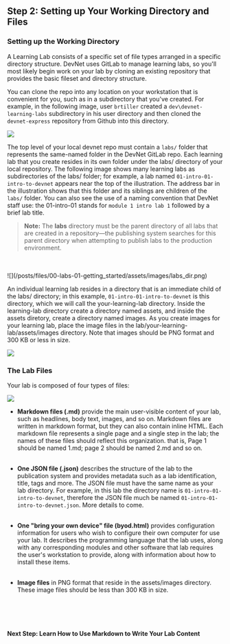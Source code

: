 ## Step 2: Setting up Your Working Directory and Files

### Setting up the Working Directory
A Learning Lab consists of a specific set of file types arranged in a specific directory structure. DevNet uses GitLab to manage learning labs, so you'll most likely begin work on your lab by cloning an existing repository that provides the basic fileset and directory structure.

You can clone the repo into any location on your workstation that is convenient for you, such as in a subdirectory that you've created.  For example, in the following image, user `brtiller` created a `dev\devnet-learning-labs` subdirectory in his user directory and then cloned the `devnet-express` repository from Github into this directory.

<!-- these pics don't match the text very well. replace with better ones. -->

![](/posts/files/00-labs-01-getting_started/assets/images/working_directory.png)

The top level of your local devnet repo must contain a `labs/` folder that represents the same-named folder in the DevNet GitLab repo. Each learning lab that you create resides in its own folder under the labs/ directory of your local repository.  The following image shows many learning labs as subdirectories of the labs/ folder; for example, a lab named `01-intro-01-intro-to-devnet` appears near the top of the illustration. The address bar in the illustration shows that this folder and its siblings are children of the `labs/` folder. You can also see the use of a naming convention that DevNet staff use: the 01-intro-01 stands for `module 1 intro lab 1` followed by a brief lab title.

> **Note:** The **labs** directory must be the parent directory of all labs that are created in a repository&mdash;the publishing system searches for this parent directory when attempting to publish labs to the production environment.
<br/>
<br/>
![](/posts/files/00-labs-01-getting_started/assets/images/labs_dir.png)

An individual learning lab resides in a directory that is an immediate child of the labs/ directory; in this example,  `01-intro-01-intro-to-devnet` is this directory, which we will call the your-learning-lab directory. Inside the learning-lab directory create a directory named assets, and inside the assets diretory, create a directory named images.  As you create images for your learning lab, place the image files in the lab/your-learning-lab/assets/images directory. Note that images should be PNG format and 300 KB or less in size.

![](/posts/files/00-labs-01-getting_started/assets/images/stored_images.png)

### The Lab Files
Your lab is composed of four types of files:

![](/posts/files/00-labs-01-getting_started/assets/images/working_directory.png)

* **Markdown files (.md)** provide the main user-visible content of your lab, such as headlines, body text, images, and so on. Markdown files are written in markdown format, but they can also contain inline HTML. Each markdown file represents a single page and a single step in the lab; the names of these files should reflect this organization. that is,  Page 1 should be named 1.md; page 2 should be named 2.md and so on.<br/><br/>

* **One JSON file (.json)** describes the structure of the lab to the publication system and provides metadata such as a lab identification, title, tags and more. The JSON file must have the same name as your lab directory.  For example, in this lab the directory name is `01-intro-01-intro-to-devnet`, therefore the JSON file much be named `01-intro-01-intro-to-devnet.json`. More details to come.<br/><br/>

* **One "bring your own device" file (byod.html)** provides configuration information for users who wish to configure their own computer for use your lab. It describes the programming language that the lab uses, along with any corresponding modules and other software that lab requires the user's workstation to provide, along with information about how to install these items.<br/><br/>

* **Image files** in PNG format that reside in the assets/images directory. These image files should be less than 300 KB in size.
<br/>
<br/>
<br/>

#### Next Step: Learn How to Use Markdown to Write Your Lab Content
